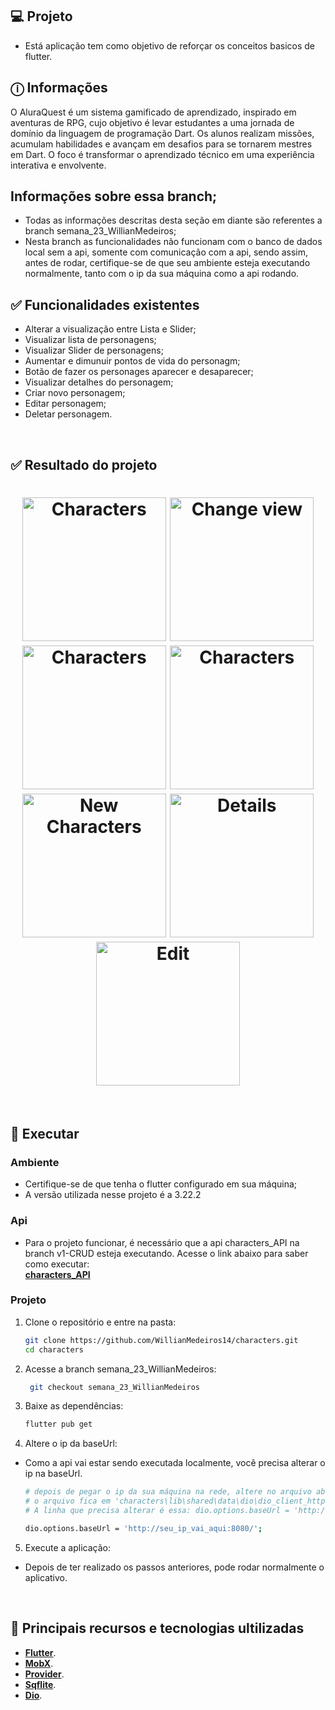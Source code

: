 ## 💻 Projeto

- Está aplicação tem como objetivo de reforçar os conceitos basicos de flutter.
  <br>

## ⓘ Informações

O AluraQuest é um sistema gamificado de aprendizado, inspirado em aventuras de RPG, cujo objetivo é levar estudantes a uma jornada de domínio da linguagem de programação Dart. Os alunos realizam missões, acumulam habilidades e avançam em desafios para se tornarem mestres em Dart. O foco é transformar o aprendizado técnico em uma experiência interativa e envolvente.

## Informações sobre essa branch;

- Todas as informações descritas desta seção em diante são referentes a branch semana_23_WillianMedeiros;
- Nesta branch as funcionalidades não funcionam com o banco de dados local sem a api, somente com comunicação com a api, sendo assim, antes de rodar, certifique-se de que seu ambiente esteja executando normalmente, tanto com o ip da sua máquina como a api rodando.

## ✅ Funcionalidades existentes

- Alterar a visualização entre Lista e Slider;
- Visualizar lista de personagens;
- Visualizar Slider de personagens;
- Aumentar e dimunuir pontos de vida do personagm;
- Botão de fazer os personages aparecer e desaparecer;
- Visualizar detalhes do personagem;
- Criar novo personagem;
- Editar personagem;
- Deletar personagem.

<br>

## ✅ Resultado do projeto

<h1 align="center">
  <img alt="Characters" title="Characters" src="assets/list.png" width=230/>
  <img alt="Change view" title="Change view" src="assets/changeView.png" width=230/>
  <img alt="Characters" title="Characters" src="assets/slider1.png" width=230/>
  <img alt="Characters" title="Characters" src="assets/slider2.png" width=230/>
  <img alt="New Characters" title="New Characters" src="assets/new.png" width=230/>
  <img alt="Details" title="Details" src="assets/details.png" width=230/>
  <img alt="Edit" title="Edit" src="assets/edit.png" width=230/>
</h1>

<br>

## 🎲 Executar

### Ambiente

- Certifique-se de que tenha o flutter configurado em sua máquina;
- A versão utilizada nesse projeto é a 3.22.2

### Api

- Para o projeto funcionar, é necessário que a api characters_API na branch v1-CRUD esteja executando. Acesse o link abaixo para saber como executar: <br>
  **[characters_API](https://github.com/WillianMedeiros14/characters_API.git)**

### Projeto

1. Clone o repositório e entre na pasta:

   ```bash
   git clone https://github.com/WillianMedeiros14/characters.git
   cd characters
   ```

2. Acesse a branch semana_23_WillianMedeiros:

   ```bash
    git checkout semana_23_WillianMedeiros
   ```

3. Baixe as dependências:

   ```bash
   flutter pub get
   ```

4. Altere o ip da baseUrl:

- Como a api vai estar sendo executada localmente, você precisa alterar o ip na baseUrl.

  ```bash
  # depois de pegar o ip da sua máquina na rede, altere no arquivo abaixo.
  # o arquivo fica em 'characters\lib\shared\data\dio\dio_client_http.dart'
  # A linha que precisa alterar é essa: dio.options.baseUrl = 'http://192.168.110.145:8080/';

  dio.options.baseUrl = 'http://seu_ip_vai_aqui:8080/';
  ```

5. Execute a aplicação:

- Depois de ter realizado os passos anteriores, pode rodar normalmente o aplicativo.

<br>

## 🚀 Principais recursos e tecnologias ultilizadas

- **[Flutter](https://flutter.dev/)**.
- **[MobX](https://mobx.netlify.app/)**.
- **[Provider](https://pub.dev/packages/provider)**.
- **[Sqflite](https://pub.dev/packages/sqflite)**.
- **[Dio](https://pub.dev/packages/dio)**.
